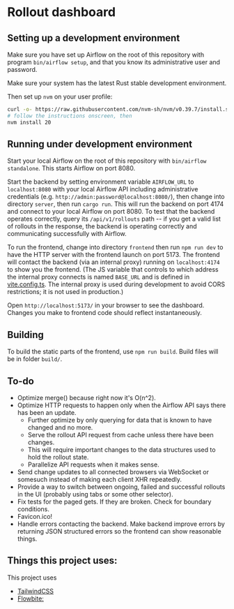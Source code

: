 # Rollout dashboard

## Setting up a development environment

Make sure you have set up Airflow on the root of this repository with
program `bin/airflow setup`, and that you know its administrative
user and password.

Make sure your system has the latest Rust stable development environment.

Then set up `nvm` on your user profile:

```sh
curl -o- https://raw.githubusercontent.com/nvm-sh/nvm/v0.39.7/install.sh | bash
# follow the instructions onscreen, then
nvm install 20
```

## Running under development environment

Start your local Airflow on the root of this repository with
`bin/airflow standalone`.  This starts Airflow on port 8080.

Start the backend by setting environment variable `AIRFLOW_URL` to
`localhost:8080` with your local Airflow API including administrative
credentials (e.g. `http://admin:password@localhost:8080/`), then change
into directory `server`, then run `cargo run`.  This will run the backend
on port 4174 and connect to your local Airflow on port 8080.  To test
that the backend operates correctly, query its `/api/v1/rollouts` path
-- if you get a valid list of rollouts in the response, the backend is
operating correctly and communicating successfully with Airflow.

To run the frontend, change into directory `frontend` then run
`npm run dev` to have the HTTP server with the frontend launch on port
5173.  The frontend will contact the backend (via an internal proxy)
running on `localhost:4174` to show you the frontend.  (The JS variable
that controls to which address the internal proxy connects is named
`BASE_URL` and is defined in [vite.config.ts](frontend/vite.config.ts).
The internal proxy is used during development to avoid CORS restrictions;
it is not used in production.)

Open `http://localhost:5173/` in your browser to see the dashboard.
Changes you make to frontend code should reflect instantaneously.

## Building

To build the static parts of the frontend, use
`npm run build`.  Build files will be in folder `build/`.

## To-do

* Optimize merge() because right now it's O(n^2).
* Optimize HTTP requests to happen only when the Airflow API says there has been an update.
  * Further optimize by only querying for data that is known to have changed and no more.
  * Serve the rollout API request from cache unless there have been changes.
  * This will require important changes to the data structures used to hold the rollout state.
  * Parallelize API requests when it makes sense.
* Send change updates to all connected browsers via WebSocket or somesuch instead of making each client XHR repeatedly.
* Provide a way to switch between ongoing, failed and successful rollouts in the UI (probably using tabs or some other selector).
* Fix tests for the paged gets.  If they are broken.  Check for boundary conditions.
* Favicon.ico!
* Handle errors contacting the backend.  Make backend improve errors by returning JSON
  structured errors so the frontend can show reasonable things.

## Things this project uses:

This project uses

* [TailwindCSS](https://tailwindcss.com/)
* [Flowbite:](https://flowbite-svelte.com/docs/components)
